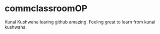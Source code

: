 # commclassroomOP
Kunal Kushwaha learing github amazing.
Feeling great to learn from kunal kushwaha. 
